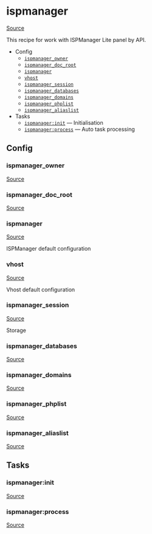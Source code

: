<!-- DO NOT EDIT THIS FILE! -->
<!-- Instead edit contrib/ispmanager.php -->
<!-- Then run bin/docgen -->

# ispmanager

[Source](/contrib/ispmanager.php)


This recipe for work with ISPManager Lite panel by API.


* Config
  * [`ispmanager_owner`](#ispmanager_owner)
  * [`ispmanager_doc_root`](#ispmanager_doc_root)
  * [`ispmanager`](#ispmanager)
  * [`vhost`](#vhost)
  * [`ispmanager_session`](#ispmanager_session)
  * [`ispmanager_databases`](#ispmanager_databases)
  * [`ispmanager_domains`](#ispmanager_domains)
  * [`ispmanager_phplist`](#ispmanager_phplist)
  * [`ispmanager_aliaslist`](#ispmanager_aliaslist)
* Tasks
  * [`ispmanager:init`](#ispmanagerinit) — Initialisation
  * [`ispmanager:process`](#ispmanagerprocess) — Auto task processing

## Config
### ispmanager_owner
[Source](/contrib/ispmanager.php#L9)



### ispmanager_doc_root
[Source](/contrib/ispmanager.php#L10)



### ispmanager
[Source](/contrib/ispmanager.php#L13)

ISPManager default configuration

### vhost
[Source](/contrib/ispmanager.php#L29)

Vhost default configuration

### ispmanager_session
[Source](/contrib/ispmanager.php#L49)

Storage

### ispmanager_databases
[Source](/contrib/ispmanager.php#L50)



### ispmanager_domains
[Source](/contrib/ispmanager.php#L56)



### ispmanager_phplist
[Source](/contrib/ispmanager.php#L57)



### ispmanager_aliaslist
[Source](/contrib/ispmanager.php#L58)




## Tasks
### ispmanager:init
[Source](/contrib/ispmanager.php#L61)



### ispmanager:process
[Source](/contrib/ispmanager.php#L690)



